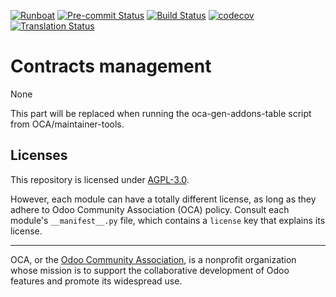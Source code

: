 
[![Runboat](https://img.shields.io/badge/runboat-Try%20me-875A7B.png)](https://runboat.odoo-community.org/builds?repo=OCA/contract&target_branch=13.0)
[![Pre-commit Status](https://github.com/OCA/contract/actions/workflows/pre-commit.yml/badge.svg?branch=13.0)](https://github.com/OCA/contract/actions/workflows/pre-commit.yml?query=branch%3A13.0)
[![Build Status](https://github.com/OCA/contract/actions/workflows/test.yml/badge.svg?branch=13.0)](https://github.com/OCA/contract/actions/workflows/test.yml?query=branch%3A13.0)
[![codecov](https://codecov.io/gh/OCA/contract/branch/13.0/graph/badge.svg)](https://codecov.io/gh/OCA/contract)
[![Translation Status](https://translation.odoo-community.org/widgets/contract-13-0/-/svg-badge.svg)](https://translation.odoo-community.org/engage/contract-13-0/?utm_source=widget)

<!-- /!\ do not modify above this line -->

# Contracts management

None

<!-- /!\ do not modify below this line -->

<!-- prettier-ignore-start -->

[//]: # (addons)

This part will be replaced when running the oca-gen-addons-table script from OCA/maintainer-tools.

[//]: # (end addons)

<!-- prettier-ignore-end -->

## Licenses

This repository is licensed under [AGPL-3.0](LICENSE).

However, each module can have a totally different license, as long as they adhere to Odoo Community Association (OCA)
policy. Consult each module's `__manifest__.py` file, which contains a `license` key
that explains its license.

----
OCA, or the [Odoo Community Association](http://odoo-community.org/), is a nonprofit
organization whose mission is to support the collaborative development of Odoo features
and promote its widespread use.
